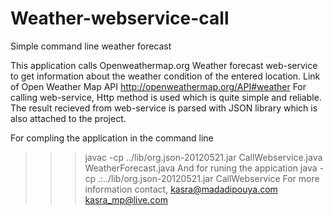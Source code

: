 Weather-webservice-call
=======================

Simple command line weather forecast

This application calls  Openweathermap.org Weather forecast web-service 
to get information about the weather condition of the entered location.
Link of Open Weather Map API
http://openweathermap.org/API#weather
For calling web-service, Http method is used which is quite simple and reliable.
The result recieved from web-service is parsed with JSON library which is also attached to the project.

For compling the application in the command line
>>> javac -cp ../lib/org.json-20120521.jar CallWebservice.java WeatherForecast.java
And for runing the appication
>>> java -cp .:../lib/org.json-20120521.jar CallWebservice
For more information contact,
kasra@madadipouya.com 
kasra_mp@live.com
